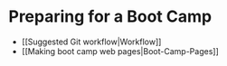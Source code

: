 # Preparing for a Boot Camp

* [[Suggested Git workflow|Workflow]]
* [[Making boot camp web pages|Boot-Camp-Pages]]
